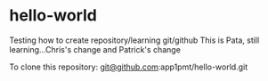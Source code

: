 # hello-world
Testing how to create repository/learning git/github
This is Pata, still learning...Chris's change and Patrick's change

To clone this repository: git@github.com:app1pmt/hello-world.git 
